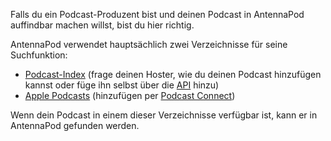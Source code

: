 Falls du ein Podcast-Produzent bist und deinen Podcast in AntennaPod auffindbar machen willst, bist du hier richtig.

AntennaPod verwendet hauptsächlich zwei Verzeichnisse für seine Suchfunktion:

* [Podcast-Index](https://podcastindex.org/) (frage deinen Hoster, wie du deinen Podcast hinzufügen kannst oder füge ihn selbst über die [API](https://podcastindex-org.github.io/docs-api/#get-/add/byfeedurl) hinzu)
* [Apple Podcasts](https://podcasts.apple.com) (hinzufügen per [Podcast Connect](https://podcastsconnect.apple.com/))

Wenn dein Podcast in einem dieser Verzeichnisse verfügbar ist, kann er in AntennaPod gefunden werden.
